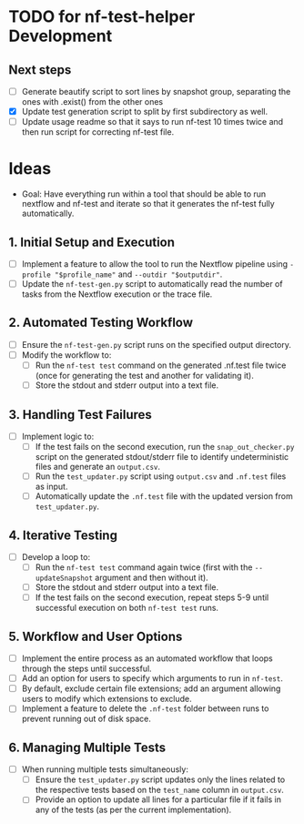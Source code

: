 
# TODO for nf-test-helper Development

## Next steps
- [ ] Generate beautify script to sort lines by snapshot group, separating the ones with .exist() from the other ones
- [X] Update test generation script to split by first subdirectory as well. 
- [ ] Update usage readme so that it says to run nf-test 10 times twice and then run script for correcting nf-test file.

# Ideas
- Goal: Have everything run within a tool that should be able to run nextflow and nf-test and iterate so that it generates the nf-test fully automatically.

## 1. Initial Setup and Execution
- [ ] Implement a feature to allow the tool to run the Nextflow pipeline using `-profile "$profile_name"` and `--outdir "$outputdir"`.
- [ ] Update the `nf-test-gen.py` script to automatically read the number of tasks from the Nextflow execution or the trace file.

## 2. Automated Testing Workflow
- [ ] Ensure the `nf-test-gen.py` script runs on the specified output directory.
- [ ] Modify the workflow to:
  - [ ] Run the `nf-test test` command on the generated .nf.test file twice (once for generating the test and another for validating it).
  - [ ] Store the stdout and stderr output into a text file.

## 3. Handling Test Failures
- [ ] Implement logic to:
  - [ ] If the test fails on the second execution, run the `snap_out_checker.py` script on the generated stdout/stderr file to identify undeterministic files and generate an `output.csv`.
  - [ ] Run the `test_updater.py` script using `output.csv` and `.nf.test` files as input.
  - [ ] Automatically update the `.nf.test` file with the updated version from `test_updater.py`.

## 4. Iterative Testing
- [ ] Develop a loop to:
  - [ ] Run the `nf-test test` command again twice (first with the `--updateSnapshot` argument and then without it).
  - [ ] Store the stdout and stderr output into a text file.
  - [ ] If the test fails on the second execution, repeat steps 5-9 until successful execution on both `nf-test test` runs.

## 5. Workflow and User Options
- [ ] Implement the entire process as an automated workflow that loops through the steps until successful.
- [ ] Add an option for users to specify which arguments to run in `nf-test`.
- [ ] By default, exclude certain file extensions; add an argument allowing users to modify which extensions to exclude.
- [ ] Implement a feature to delete the `.nf-test` folder between runs to prevent running out of disk space.

## 6. Managing Multiple Tests
- [ ] When running multiple tests simultaneously:
  - [ ] Ensure the `test_updater.py` script updates only the lines related to the respective tests based on the `test_name` column in `output.csv`.
  - [ ] Provide an option to update all lines for a particular file if it fails in any of the tests (as per the current implementation).

